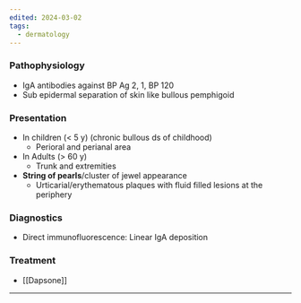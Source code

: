 ```yaml
---
edited: 2024-03-02
tags:
  - dermatology
---
```

### Pathophysiology
- IgA antibodies against BP Ag 2, 1, BP 120
- Sub epidermal separation of skin like bullous pemphigoid 

### Presentation
- In children (< 5 y) (chronic bullous ds of childhood)
	- Perioral and perianal area
- In Adults (> 60 y)
	- Trunk and extremities
- **String of pearls**/cluster of jewel appearance
	- Urticarial/erythematous plaques with fluid filled lesions at the periphery 

### Diagnostics
- Direct immunofluorescence: Linear IgA deposition

### Treatment
- [[Dapsone]] 

---
